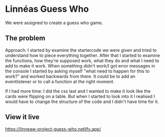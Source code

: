 # Linnéas Guess Who

We were assigned to create a guess who game.

## The problem

Approach:
I started by examine the startercode we were given and tried to understand how to piece everything together. After that I started to examine the functions, how they're supposed work, what they do and what I need to add to make it work. When something didn't work/I got error messages in the console I started by asking myself "what need to happen for this to work?" and worked backwards from there. It could be to add an eventlistener or to call a function at the right moment. 

If I had more time:
I did the css last and I wanted to make it look like the cards were flipping on a table. But when I started to look into it I realised I would have to change the structure of the code and I didn't have time for it. 

## View it live
https://linneaw-project-guess-who.netlify.app/
